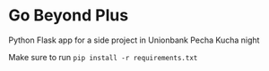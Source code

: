 # Go Beyond Plus
Python Flask app for a side project in Unionbank Pecha Kucha night

Make sure to run `pip install -r requirements.txt`
